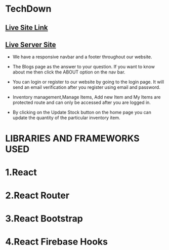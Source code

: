 # TechDown

## [Live Site Link](https://assignment-11-281bf.firebaseapp.com/)

## [Live Server Site](https://mighty-spire-40970.herokuapp.com/item)

* We have a responsive navbar and a footer throughout our website.

* The Blogs page as the answer to your question. If you want to know about me then click the ABOUT option on the nav bar.

* You can login or register to our website by going to the login page. It will send an email verification after you register using email and password.

* Inventory management,Manage Items, Add new Item and My Items are protected route and can only be accessed after you are logged in.

* By clicking on the Update Stock button on the home page you can update the quantity of the particular inventory item.


# LIBRARIES AND FRAMEWORKS USED

# 1.React
# 2.React Router
# 3.React Bootstrap
# 4.React Firebase Hooks